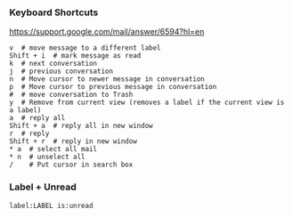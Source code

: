 ### Keyboard Shortcuts
https://support.google.com/mail/answer/6594?hl=en
```
v  # move message to a different label
Shift + i  # mark message as read
k  # next conversation
j  # previous conversation
n  # Move cursor to newer message in conversation
p  # Move cursor to previous message in conversation
#  # move conversation to Trash
y  # Remove from current view (removes a label if the current view is a label)
a  # reply all
Shift + a  # reply all in new window
r  # reply
Shift + r  # reply in new window
* a  # select all mail
* n  # unselect all
/    # Put cursor in search box
```

### Label + Unread
```
label:LABEL is:unread 
```